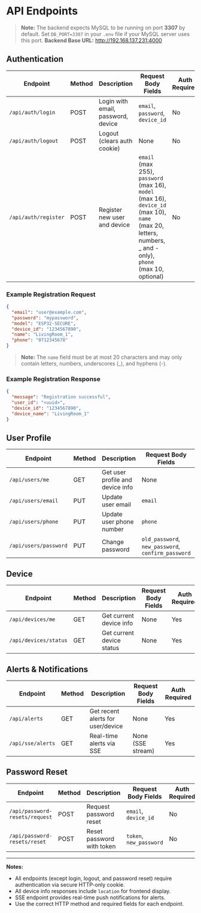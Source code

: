 # API Endpoints

> **Note:** The backend expects MySQL to be running on port **3307** by default. Set `DB_PORT=3307` in your `.env` file if your MySQL server uses this port.
> **Backend Base URL:** http://192.168.137.231:4000

## Authentication
| Endpoint                | Method | Description                        | Request Body Fields                | Auth Required |
|-------------------------|--------|------------------------------------|------------------------------------|--------------|
| `/api/auth/login`       | POST   | Login with email, password, device | `email`, `password`, `device_id`   | No           |
| `/api/auth/logout`      | POST   | Logout (clears auth cookie)        | None                               | No           |
| `/api/auth/register`    | POST   | Register new user and device       | `email` (max 255), `password` (max 16), `model` (max 16), `device_id` (max 10), `name` (max 20, letters, numbers, _ and - only), `phone` (max 10, optional) | No |

### Example Registration Request
```json
{
  "email": "user@example.com",
  "password": "mypassword",
  "model": "ESP32-SECURE",
  "device_id": "1234567890",
  "name": "LivingRoom_1",
  "phone": "0712345678"
}
```

> **Note:** The `name` field must be at most 20 characters and may only contain letters, numbers, underscores (_), and hyphens (-).

### Example Registration Response
```json
{
  "message": "Registration successful",
  "user_id": "<uuid>",
  "device_id": "1234567890",
  "device_name": "LivingRoom_1"
}
```

## User Profile
| Endpoint                | Method | Description                        | Request Body Fields                | Auth Required |
|-------------------------|--------|------------------------------------|------------------------------------|--------------|
| `/api/users/me`         | GET    | Get user profile and device info   | None                               | Yes          |
| `/api/users/email`      | PUT    | Update user email                  | `email`                            | Yes          |
| `/api/users/phone`      | PUT    | Update user phone number           | `phone`                            | Yes          |
| `/api/users/password`   | PUT    | Change password                    | `old_password`, `new_password`, `confirm_password` | Yes |

## Device
| Endpoint                | Method | Description                        | Request Body Fields                | Auth Required |
|-------------------------|--------|------------------------------------|------------------------------------|--------------|
| `/api/devices/me`       | GET    | Get current device info            | None                               | Yes          |
| `/api/devices/status`   | GET    | Get current device status          | None                               | Yes          |

## Alerts & Notifications
| Endpoint                | Method | Description                        | Request Body Fields                | Auth Required |
|-------------------------|--------|------------------------------------|------------------------------------|--------------|
| `/api/alerts`           | GET    | Get recent alerts for user/device  | None                               | Yes          |
| `/api/sse/alerts`       | GET    | Real-time alerts via SSE           | None (SSE stream)                  | Yes          |

## Password Reset
| Endpoint                        | Method | Description                        | Request Body Fields                | Auth Required |
|----------------------------------|--------|------------------------------------|------------------------------------|--------------|
| `/api/password-resets/request`   | POST   | Request password reset             | `email`, `device_id`               | No           |
| `/api/password-resets/reset`     | POST   | Reset password with token          | `token`, `new_password`            | No           |

---

**Notes:**
- All endpoints (except login, logout, and password reset) require authentication via secure HTTP-only cookie.
- All device info responses include `location` for frontend display.
- SSE endpoint provides real-time push notifications for alerts.
- Use the correct HTTP method and required fields for each endpoint. 